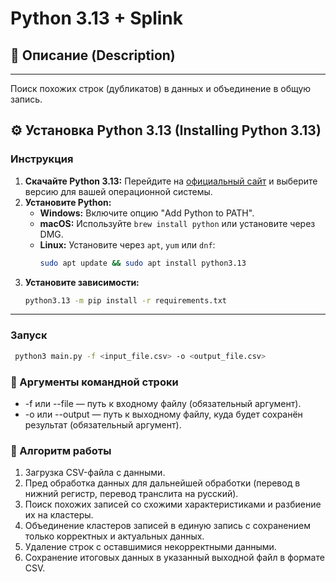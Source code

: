 # Python 3.13 + Splink

## 📜 Описание (Description)
---

Поиск похожих строк (дубликатов) в данных и объединение в общую запись.

## ⚙️ Установка Python 3.13 (Installing Python 3.13)

### Инструкция
1. **Скачайте Python 3.13:** Перейдите на [официальный сайт](https://www.python.org/downloads/release/python-3130/) и выберите версию для вашей операционной системы.
2. **Установите Python:**
   - **Windows:** Включите опцию "Add Python to PATH".
   - **macOS:** Используйте `brew install python` или установите через DMG.
   - **Linux:** Установите через `apt`, `yum` или `dnf`:
     ```bash
     sudo apt update && sudo apt install python3.13
     ```
3. **Установите зависимости:**
   ```bash
   python3.13 -m pip install -r requirements.txt
   ```

---

### Запуск

```bash
 python3 main.py -f <input_file.csv> -o <output_file.csv>
```

### 📝 Аргументы командной строки
   - -f или --file — путь к входному файлу (обязательный аргумент).
   - -o или --output — путь к выходному файлу, куда будет сохранён результат (обязательный аргумент).

### 🚀 Алгоритм работы
1. Загрузка CSV-файла с данными.
2. Пред обработка данных для дальнейшей обработки (перевод в нижний регистр, перевод транслита на русский).
3. Поиск похожих записей со схожими характеристиками и разбиение их на кластеры.
4. Объединение кластеров записей в единую запись с сохранением только корректных и актуальных данных.
5. Удаление строк с оставшимися некорректными данными.
6. Сохранение итоговых данных в указанный выходной файл в формате CSV.